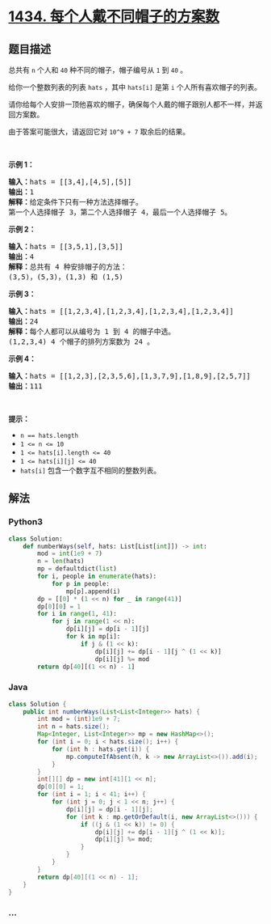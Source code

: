 # [1434. 每个人戴不同帽子的方案数](https://leetcode-cn.com/problems/number-of-ways-to-wear-different-hats-to-each-other)



## 题目描述

<!-- 这里写题目描述 -->

<p>总共有 <code>n</code>&nbsp;个人和 <code>40</code> 种不同的帽子，帽子编号从 <code>1</code> 到 <code>40</code> 。</p>

<p>给你一个整数列表的列表&nbsp;<code>hats</code>&nbsp;，其中&nbsp;<code>hats[i]</code>&nbsp;是第 <code>i</code>&nbsp;个人所有喜欢帽子的列表。</p>

<p>请你给每个人安排一顶他喜欢的帽子，确保每个人戴的帽子跟别人都不一样，并返回方案数。</p>

<p>由于答案可能很大，请返回它对&nbsp;<code>10^9 + 7</code>&nbsp;取余后的结果。</p>

<p>&nbsp;</p>

<p><strong>示例 1：</strong></p>

<pre>
<strong>输入：</strong>hats = [[3,4],[4,5],[5]]
<strong>输出：</strong>1
<strong>解释：</strong>给定条件下只有一种方法选择帽子。
第一个人选择帽子 3，第二个人选择帽子 4，最后一个人选择帽子 5。</pre>

<p><strong>示例 2：</strong></p>

<pre>
<strong>输入：</strong>hats = [[3,5,1],[3,5]]
<strong>输出：</strong>4
<strong>解释：</strong>总共有 4 种安排帽子的方法：
(3,5)，(5,3)，(1,3) 和 (1,5)
</pre>

<p><strong>示例 3：</strong></p>

<pre>
<strong>输入：</strong>hats = [[1,2,3,4],[1,2,3,4],[1,2,3,4],[1,2,3,4]]
<strong>输出：</strong>24
<strong>解释：</strong>每个人都可以从编号为 1 到 4 的帽子中选。
(1,2,3,4) 4 个帽子的排列方案数为 24 。
</pre>

<p><strong>示例 4：</strong></p>

<pre>
<strong>输入：</strong>hats = [[1,2,3],[2,3,5,6],[1,3,7,9],[1,8,9],[2,5,7]]
<strong>输出：</strong>111
</pre>

<p>&nbsp;</p>

<p><strong>提示：</strong></p>

<ul>
	<li><code>n == hats.length</code></li>
	<li><code>1 &lt;= n &lt;= 10</code></li>
	<li><code>1 &lt;= hats[i].length &lt;= 40</code></li>
	<li><code>1 &lt;= hats[i][j] &lt;= 40</code></li>
	<li><code>hats[i]</code>&nbsp;包含一个数字互不相同的整数列表。</li>
</ul>


## 解法

<!-- 这里可写通用的实现逻辑 -->

<!-- tabs:start -->

### **Python3**

<!-- 这里可写当前语言的特殊实现逻辑 -->

```python
class Solution:
    def numberWays(self, hats: List[List[int]]) -> int:
        mod = int(1e9 + 7)
        n = len(hats)
        mp = defaultdict(list)
        for i, people in enumerate(hats):
            for p in people:
                mp[p].append(i)
        dp = [[0] * (1 << n) for _ in range(41)]
        dp[0][0] = 1
        for i in range(1, 41):
            for j in range(1 << n):
                dp[i][j] = dp[i - 1][j]
                for k in mp[i]:
                    if j & (1 << k):
                        dp[i][j] += dp[i - 1][j ^ (1 << k)]
                        dp[i][j] %= mod
        return dp[40][(1 << n) - 1]
```

### **Java**

<!-- 这里可写当前语言的特殊实现逻辑 -->

```java
class Solution {
    public int numberWays(List<List<Integer>> hats) {
        int mod = (int)1e9 + 7;
        int n = hats.size();
        Map<Integer, List<Integer>> mp = new HashMap<>();
        for (int i = 0; i < hats.size(); i++) {
            for (int h : hats.get(i)) {
                mp.computeIfAbsent(h, k -> new ArrayList<>()).add(i);
            }
        }
        int[][] dp = new int[41][1 << n];
        dp[0][0] = 1;
        for (int i = 1; i < 41; i++) {
            for (int j = 0; j < 1 << n; j++) {
                dp[i][j] = dp[i - 1][j];
                for (int k : mp.getOrDefault(i, new ArrayList<>())) {
                    if ((j & (1 << k)) != 0) {
                        dp[i][j] += dp[i - 1][j ^ (1 << k)];
                        dp[i][j] %= mod;
                    }
                }
            }
        }
        return dp[40][(1 << n) - 1];
    }
}
```

### **...**

```

```

<!-- tabs:end -->
